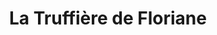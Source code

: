 ---
title: "La Truffière de Floriane"
url: /lalbenque/la-truffiere-de-floriane/
shop: charcuterie
---